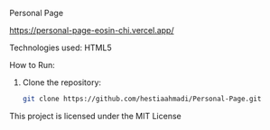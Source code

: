 Personal Page

https://personal-page-eosin-chi.vercel.app/

Technologies used:
HTML5

How to Run:

1. Clone the repository:
   ```bash
   git clone https://github.com/hestiaahmadi/Personal-Page.git

This project is licensed under the MIT License
